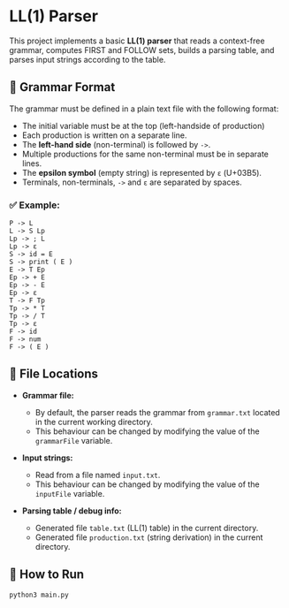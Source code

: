 # LL(1) Parser

This project implements a basic **LL(1) parser** that reads a context-free grammar, computes FIRST and FOLLOW sets, builds a parsing table, and parses input strings according to the table.

## 📄 Grammar Format

The grammar must be defined in a plain text file with the following format:

- The initial variable must be at the top (left-handside of production)
- Each production is written on a separate line.
- The **left-hand side** (non-terminal) is followed by `->`.
- Multiple productions for the same non-terminal must be in separate lines.
- The **epsilon symbol** (empty string) is represented by `ε` (U+03B5).
- Terminals, non-terminals, `->` and `ε` are separated by spaces.

### ✅ Example:

```text
P -> L
L -> S Lp
Lp -> ; L
Lp -> ε
S -> id = E
S -> print ( E )
E -> T Ep
Ep -> + E
Ep -> - E
Ep -> ε
T -> F Tp
Tp -> * T
Tp -> / T
Tp -> ε
F -> id
F -> num
F -> ( E )
```

## 📁 File Locations

- **Grammar file:** 
    - By default, the parser reads the grammar from `grammar.txt` located in the current working directory.
    - This behaviour can be changed by modifying the value of the `grammarFile` variable.

- **Input strings:** 
    - Read from a file named `input.txt`.
    - This behaviour can be changed by modifying the value of the `inputFile` variable.

- **Parsing table / debug info:** 
    - Generated file `table.txt` (LL(1) table) in the current directory.
    - Generated file `production.txt` (string derivation) in the current directory.

## 🚀 How to Run

```bash
python3 main.py
```

